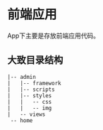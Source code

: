 前端应用
===============

App下主要是存放前端应用代码。

## 大致目录结构

```
|-- admin
|   |-- framework
|   |-- scripts
|   |-- styles
|   |   -- css
|   |   -- img
|   -- views
 -- home